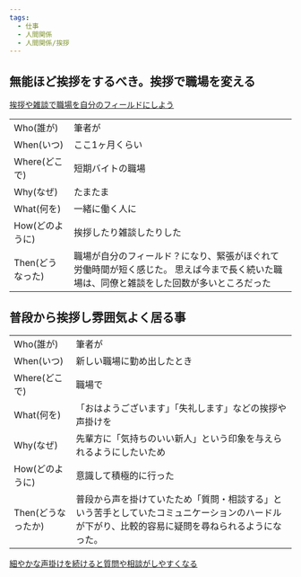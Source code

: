 ```yaml
---
tags:
  - 仕事
  - 人間関係
  - 人間関係/挨拶
---
```

## 無能ほど挨拶をするべき。挨拶で職場を変える
[挨拶や雑談で職場を自分のフィールドにしよう](https://healthy-person-emulator.org/archives/35358)

|   |   |
|---|---|
|Who(誰が)|筆者が|
|When(いつ)|ここ1ヶ月くらい|
|Where(どこで)|短期バイトの職場|
|Why(なぜ)|たまたま|
|What(何を)|一緒に働く人に|
|How(どのように)|挨拶したり雑談したりした|
|Then(どうなった)|職場が自分のフィールド？になり、緊張がほぐれて労働時間が短く感じた。 思えば今まで長く続いた職場は、同僚と雑談をした回数が多いところだった|

## 普段から挨拶し雰囲気よく居る事
|   |   |
|---|---|
|Who(誰が)|筆者が|
|When(いつ)|新しい職場に勤め出したとき|
|Where(どこで)|職場で|
|What(何を)|「おはようございます」「失礼します」などの挨拶や声掛けを|
|Why(なぜ)|先輩方に「気持ちのいい新人」という印象を与えられるようにしたいため|
|How(どのように)|意識して積極的に行った|
|Then(どうなったか)|普段から声を掛けていたため「質問・相談する」という苦手としていたコミュニケーションのハードルが下がり、比較的容易に疑問を尋ねられるようになった。|

[細やかな声掛けを続けると質問や相談がしやすくなる](https://healthy-person-emulator.org/archives/24478)

